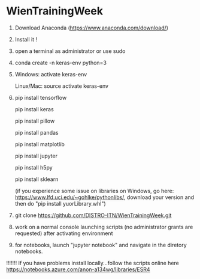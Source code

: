 # WienTrainingWeek

1) Download Anaconda (https://www.anaconda.com/download/)

2) Install it !

3) open a terminal as administrator or use sudo
 
4) conda create -n keras-env python=3

5) Windows: activate keras-env

   Linux/Mac:  source activate keras-env

6) pip install tensorflow

   pip install keras 
   
   pip install pillow
   
   pip install pandas
   
   pip install matplotlib 
   
   pip install jupyter 
   
   pip install h5py 
   
   pip install sklearn
   
   
   (if you experience some issue on libraries on Windows, go here: https://www.lfd.uci.edu/~gohlke/pythonlibs/,
    download your version and then do "pip install yuorLibrary.whl")

7) git clone https://github.com/DISTRO-ITN/WienTrainingWeek.git
          
8) work on a normal console launching scripts (no administrator grants are requested) after activating environment

9) for notebooks, launch "jupyter notebook" and navigate in the diretory notebooks.

!!!!!!!
If you have problems install locally...follow the scripts online here https://notebooks.azure.com/anon-a134wg/libraries/ESR4


